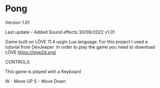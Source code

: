 # Pong

Version 1.01

Last update - Added Sound effects 30/08/2022 v1.01


Game built on LÖVE 11.4 usgin Lua language. For this project I used a tutorial from DevJeeper.
In order to play the game you need to download LÖVE https://love2d.org/


CONTROLS:

This game is played with a Keyboard

W - Move UP
S - Move Down

